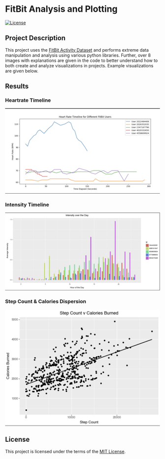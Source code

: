 # FitBit Analysis and Plotting

[![License](https://img.shields.io/badge/License-MIT-blue.svg)](https://opensource.org/licenses/MIT)

## Project Description
This project uses the [FitBit Activity Dataset](https://www.kaggle.com/datasets/arashnic/fitbit) and performs extreme data manipulation and analysis using various python libraries.
Further, over 8 images with explanations are given in the code to better understand how to both create and analyze visualizations in projects. Example visualizations are given below.


## Results

### Heartrate Timeline
![Heartrate Timeline](result-images/Heartrate_Timeline.png)

### Intensity Timeline
![Intensity](result-images/Intensity-Throughout_day.png)

### Step Count & Calories Dispersion
![Steps](result-images/StepCount_Calories_Dispersion.png)




## License

This project is licensed under the terms of the [MIT License](https://opensource.org/licenses/MIT).